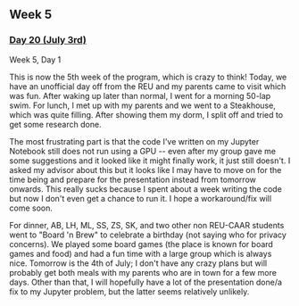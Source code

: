 ## Week 5

### <u>Day 20 (July 3rd)</u>

Week 5, Day 1

This is now the 5th week of the program, which is crazy to think! Today, we have an unofficial day off from the REU and my parents came to visit which was fun. After waking up later than normal, I went for a morning 50-lap swim. For lunch, I met up with my parents and we went to a Steakhouse, which was quite filling. After showing them my dorm, I split off and tried to get some research done.

The most frustrating part is that the code I've written on my Jupyter Notebook still does not run using a GPU -- even after my group gave me some suggestions and it looked like it might finally work, it just still doesn't. I asked my advisor about this but it looks like I may have to move on for the time being and prepare for the presentation instead from tomorrow onwards. This really sucks because I spent about a week writing the code but now I don't even get a chance to run it. I hope a workaround/fix will come soon.

For dinner, AB, LH, ML, SS, ZS, SK, and two other non REU-CAAR students went to "Board 'n Brew" to celebrate a birthday (not saying who for privacy concerns). We played some board games (the place is known for board games and food) and had a fun time with a large group which is always nice. Tomorrow is the 4th of July; I don't have any crazy plans but will probably get both meals with my parents who are in town for a few more days. Other than that, I will hopefully have a lot of the presentation done/a fix to my Jupyter problem, but the latter seems relatively unlikely.